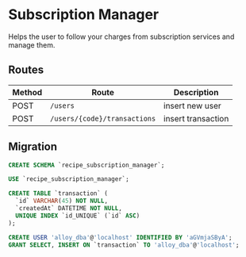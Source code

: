 # Subscription Manager

Helps the user to follow your charges from subscription services and manage them.

## Routes

| Method |           Route            |         Description       |
|--------|----------------------------|---------------------------|
| POST   | `/users`                    | insert new user          |
| POST   | `/users/{code}/transactions` | insert transaction      |

## Migration

```sql
CREATE SCHEMA `recipe_subscription_manager`;

USE `recipe_subscription_manager`;

CREATE TABLE `transaction` (
  `id` VARCHAR(45) NOT NULL,
  `createdAt` DATETIME NOT NULL,
  UNIQUE INDEX `id_UNIQUE` (`id` ASC)
);

CREATE USER 'alloy_dba'@'localhost' IDENTIFIED BY 'aGVmjaSByA';
GRANT SELECT, INSERT ON `transaction` TO 'alloy_dba'@'localhost';
```

